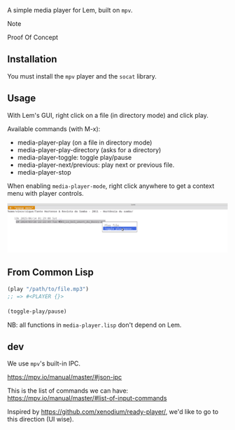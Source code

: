 
A simple media player for Lem, built on `mpv`.

> [!NOTE]
> Proof Of Concept

## Installation

You must install the `mpv` player and the `socat` library.

## Usage

With Lem's GUI, right click on a file (in directory mode) and click play.

Available commands (with M-x):

- media-player-play (on a file in directory mode)
- media-player-play-directory (asks for a directory)
- media-player-toggle: toggle play/pause
- media-player-next/previous: play next or previous file.
- media-player-stop

When enabling `media-player-mode`, right click anywhere to get a
context menu with player controls.

![](gui-controls.png "media player controls anywhere")


## From Common Lisp

```lisp
(play "/path/to/file.mp3")
;; => #<PLAYER {}>

(toggle-play/pause)
```

NB: all functions in `media-player.lisp` don't depend on Lem.


## dev

We use `mpv`'s built-in IPC.

https://mpv.io/manual/master/#json-ipc

This is the list of commands we can have: https://mpv.io/manual/master/#list-of-input-commands

Inspired by https://github.com/xenodium/ready-player/, we'd like to go to this direction (UI wise).
